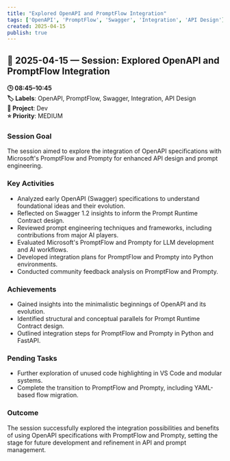 ```yaml
---
title: "Explored OpenAPI and PromptFlow Integration"
tags: ['OpenAPI', 'PromptFlow', 'Swagger', 'Integration', 'API Design']
created: 2025-04-15
publish: true
---
```


## 📅 2025-04-15 — Session: Explored OpenAPI and PromptFlow Integration

**🕒 08:45–10:45**  
**🏷️ Labels**: OpenAPI, PromptFlow, Swagger, Integration, API Design  
**📂 Project**: Dev  
**⭐ Priority**: MEDIUM  


### Session Goal
The session aimed to explore the integration of OpenAPI specifications with Microsoft's PromptFlow and Prompty for enhanced API design and prompt engineering.

### Key Activities
- Analyzed early OpenAPI (Swagger) specifications to understand foundational ideas and their evolution.
- Reflected on Swagger 1.2 insights to inform the Prompt Runtime Contract design.
- Reviewed prompt engineering techniques and frameworks, including contributions from major AI players.
- Evaluated Microsoft's PromptFlow and Prompty for LLM development and AI workflows.
- Developed integration plans for PromptFlow and Prompty into Python environments.
- Conducted community feedback analysis on PromptFlow and Prompty.

### Achievements
- Gained insights into the minimalistic beginnings of OpenAPI and its evolution.
- Identified structural and conceptual parallels for Prompt Runtime Contract design.
- Outlined integration steps for PromptFlow and Prompty in Python and FastAPI.

### Pending Tasks
- Further exploration of unused code highlighting in VS Code and modular systems.
- Complete the transition to PromptFlow and Prompty, including YAML-based flow migration.

### Outcome
The session successfully explored the integration possibilities and benefits of using OpenAPI specifications with PromptFlow and Prompty, setting the stage for future development and refinement in API and prompt management.
